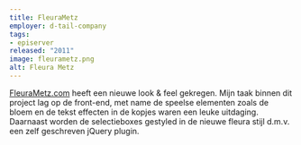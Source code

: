 ```yaml
---
title: FleuraMetz
employer: d-tail-company
tags:
- episerver
released: "2011"
image: fleurametz.png
alt: Fleura Metz
---
```


[FleuraMetz.com](http://www.fleurametz.com/) heeft een nieuwe look & feel gekregen. Mijn taak binnen dit project lag op de front-end, met name de speelse elementen zoals de bloem en de tekst effecten in de kopjes waren een leuke uitdaging. Daarnaast worden de selectieboxes gestyled in de nieuwe fleura stijl d.m.v. een zelf geschreven jQuery plugin.